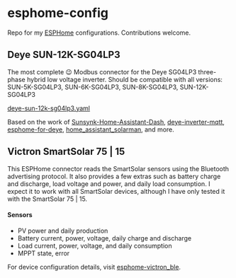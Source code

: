 # esphome-config
Repo for my [ESPHome](https://esphome.io/) configurations. Contributions welcome.

## Deye SUN-12K-SG04LP3
The most complete 😉 Modbus connector for the Deye SG04LP3 three-phase hybrid low voltage inverter. Should be compatible with all versions: SUN-5K-SG04LP3, SUN-6K-SG04LP3, SUN-8K-SG04LP3, SUN-12K-SG04LP3

[deye-sun-12k-sg04lp3.yaml](./devices/deye-sun-12k-sg04lp3.yaml)

Based on the work of [Sunsynk-Home-Assistant-Dash](https://github.com/slipx06/Sunsynk-Home-Assistant-Dash), [deye-inverter-mqtt](https://github.com/kbialek/deye-inverter-mqtt), [esphome-for-deye](https://github.com/klatremis/esphome-for-deye), [home_assistant_solarman](https://github.com/StephanJoubert/home_assistant_solarman), and more.


## Victron SmartSolar 75 | 15
This ESPHome connector reads the SmartSolar sensors using the Bluetooth advertising protocol. It also provides a few extras such as battery charge and discharge, load voltage and power, and daily load consumption. I expect it to work with all SmartSolar devices, although I have only tested it with the SmartSolar 75 | 15.

#### Sensors
- PV power and daily production 
- Battery current, power, voltage, daily charge and discharge
- Load current, power, voltage, and daily consumption
- MPPT state, error

For device configuration details, visit [esphome-victron_ble](https://github.com/Fabian-Schmidt/esphome-victron_ble?tab=readme-ov-file#victron_ble-component-recommended).
